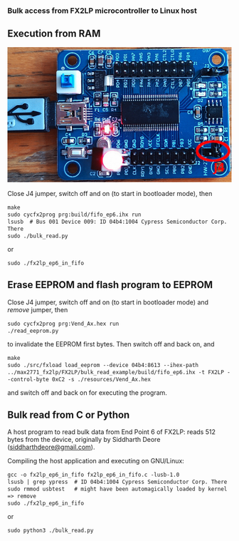 ### Bulk access from FX2LP microcontroller to Linux host

## Execution from RAM

<img src="jumper4.jpg">

Close J4 jumper, switch off and on (to start in bootloader mode), then
```
make
sudo cycfx2prog prg:build/fifo_ep6.ihx run
lsusb  # Bus 001 Device 009: ID 04b4:1004 Cypress Semiconductor Corp. There
sudo ./bulk_read.py 
```
or
```
sudo ./fx2lp_ep6_in_fifo 
```

## Erase EEPROM and flash program to EEPROM

Close J4 jumper, switch off and on (to start in bootloader mode) and *remove* jumper, then
```
sudo cycfx2prog prg:Vend_Ax.hex run
./read_eeprom.py
```
to invalidate the EEPROM first bytes. Then switch off and back on, and
```
make
sudo ./src/fxload load_eeprom --device 04b4:8613 --ihex-path ../max2771_fx2lp/FX2LP/bulk_read_example/build/fifo_ep6.ihx -t FX2LP --control-byte 0xC2 -s ./resources/Vend_Ax.hex
```
and switch off and back on for executing the program.
 
## Bulk read from C or Python

A host program to read bulk data from End Point 6 of FX2LP:
reads 512 bytes from the device, originally by Siddharth Deore 
(siddharthdeore@gmail.com).

Compiling the host application and executing on GNU/Linux:
```
gcc -o fx2lp_ep6_in_fifo fx2lp_ep6_in_fifo.c -lusb-1.0
lsusb | grep ypress  # ID 04b4:1004 Cypress Semiconductor Corp. There
sudo rmmod usbtest   # might have been automagically loaded by kernel => remove
sudo ./fx2lp_ep6_in_fifo
```
or
```
sudo python3 ./bulk_read.py
```
